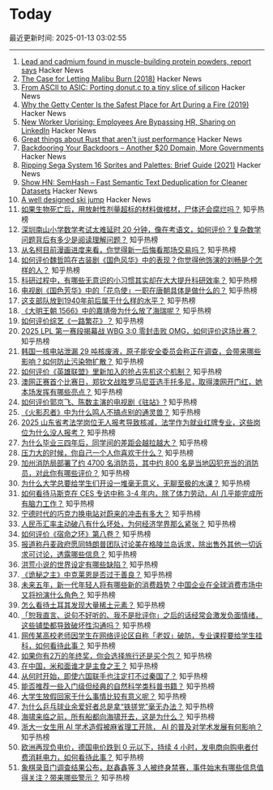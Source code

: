 # Today

最近更新时间: 2025-01-13 03:02:55

--- 
1. [Lead and cadmium found in muscle-building protein powders, report says](https://www.wqow.com/health-watch/lead-and-cadmium-found-in-muscle-building-protein-powders-report-says/article_882063dc-8b86-5437-ac52-49530da83de0.html) Hacker News
2. [The Case for Letting Malibu Burn (2018)](https://longreads.com/2018/12/04/the-case-for-letting-malibu-burn/) Hacker News
3. [From ASCII to ASIC: Porting donut.c to a tiny slice of silicon](https://www.a1k0n.net/2025/01/10/tiny-tapeout-donut.html) Hacker News
4. [Why the Getty Center Is the Safest Place for Art During a Fire (2019)](https://www.getty.edu/news/why-the-getty-center-is-the-safest-place-for-art-during-a-fire/) Hacker News
5. [New Worker Uprising: Employees Are Bypassing HR, Sharing on LinkedIn](https://www.businessinsider.com/new-worker-uprising-hr-out-toxicity-bullying-linkedin-in-2025-1) Hacker News
6. [Great things about Rust that aren't just performance](https://ntietz.com/blog/great-things-about-rust-beyond-perf/) Hacker News
7. [Backdooring Your Backdoors – Another $20 Domain, More Governments](https://labs.watchtowr.com/more-governments-backdoors-in-your-backdoors/) Hacker News
8. [Ripping Sega System 16 Sprites and Palettes: Brief Guide (2021)](http://reassembler.blogspot.com/) Hacker News
9. [Show HN: SemHash – Fast Semantic Text Deduplication for Cleaner Datasets](https://github.com/MinishLab/semhash) Hacker News
10. [A well designed ski jump](https://www.dezeen.com/2025/01/08/bergisel-ski-jump-zaha-hadid-21st-century-architecture/) Hacker News
11. [如果生物死亡后，用放射性剂量超标的材料做棺材，尸体还会腐烂吗？](https://www.zhihu.com/question/9190321822) 知乎热榜
12. [深圳南山小学数学考试太难延时 20 分钟，像在考语文，如何评价？复杂数学问题背后有多少是阅读理解问题？](https://www.zhihu.com/question/9210260996) 知乎热榜
13. [从名柯目前漫画进度来看，你觉得新一后悔看那场交易吗？](https://www.zhihu.com/question/8038048753) 知乎热榜
14. [如何评价魏哲鸣在古装剧《国色风华》中的表现？你觉得他饰演的刘畅是个怎样的人？](https://www.zhihu.com/question/9148885852) 知乎热榜
15. [科研过程中，有哪些无意识的小习惯其实却在大大提升科研效率？](https://www.zhihu.com/question/7718792090) 知乎热榜
16. [电视剧《国色芳华》中的「花鸟使」一职在唐朝具体是做什么的？](https://www.zhihu.com/question/9037703838) 知乎热榜
17. [这支部队放到1940年前后属于什么样的水平？](https://www.zhihu.com/question/9253047656) 知乎热榜
18. [《大明王朝 1566》中的嘉靖帝为什么放了海瑞呢？](https://www.zhihu.com/question/3813606611) 知乎热榜
19. [如何评价综艺《一路繁花》？](https://www.zhihu.com/question/9263012420) 知乎热榜
20. [2025 LPL 第一赛段揭幕战 WBG 3:0 零封击败 OMG，如何评价这场比赛？](https://www.zhihu.com/question/9412229551) 知乎热榜
21. [韩国一核电站泄漏 29 吨核废液，原子能安全委员会称正在调查，会带来哪些影响？如何防止污染物扩散？](https://www.zhihu.com/question/9418897573) 知乎热榜
22. [如何评价《英雄联盟》里新加入的抢占先机这个机制？](https://www.zhihu.com/question/9235533298) 知乎热榜
23. [澳网正赛首个比赛日，郑钦文战胜罗马尼亚选手托多尼，取得澳网开门红，她本场发挥有哪些亮点？](https://www.zhihu.com/question/9230456690) 知乎热榜
24. [如何评价郭京飞、陈数主演的电视剧《驻站》?](https://www.zhihu.com/question/8804855399) 知乎热榜
25. [《火影忍者》中为什么鸣人不搞点别的通灵兽？](https://www.zhihu.com/question/543212760) 知乎热榜
26. [2025 山东省考法学岗位无人报考导致核减，法学作为就业红牌专业，这些岗位为什么没人报考？](https://www.zhihu.com/question/9123800811) 知乎热榜
27. [为什么毕业三四年后，同学间的差距会越拉越大？](https://www.zhihu.com/question/33971854) 知乎热榜
28. [压力大的时候，你自己一个人你喜欢干什么？](https://www.zhihu.com/question/5589840425) 知乎热榜
29. [加州消防局部署了约 4700 名消防员，其中约 800 名是当地囚犯充当的消防员，对此你有哪些评价？](https://www.zhihu.com/question/9309852715) 知乎热榜
30. [为什么大学总要给学生们开设一堆毫无意义，无聊至极的水课？](https://www.zhihu.com/question/447743095) 知乎热榜
31. [如何看待马斯克在 CES 专访中称 3-4 年内，除了体力劳动，AI 几乎能完成所有脑力工作？](https://www.zhihu.com/question/9259923909) 知乎热榜
32. [宁德时代的巧克力换电站对蔚来的冲击有多大？](https://www.zhihu.com/question/8672152563) 知乎热榜
33. [人民币汇率主动破八有什么坏处，为何经济学界那么紧张？](https://www.zhihu.com/question/9079078794) 知乎热榜
34. [如何评价《宿命之环》第八卷？](https://www.zhihu.com/question/6352055187) 知乎热榜
35. [报道称丹麦政府愿同特朗普团队讨论美在格陵兰岛诉求，除出售外其他一切诉求可讨论，透露哪些信息？](https://www.zhihu.com/question/9351242142) 知乎热榜
36. [洪荒小说的世界设定有哪些缺陷？](https://www.zhihu.com/question/281271450) 知乎热榜
37. [《诡秘之主》中克莱恩是否过于善良？](https://www.zhihu.com/question/534990450) 知乎热榜
38. [未来五年，新一代年轻人将有哪些新的消费趋势？中国企业在全球消费市场中又将扮演什么角色？](https://www.zhihu.com/question/9031295594) 知乎热榜
39. [怎么看待土耳其发现大量稀土元素？](https://www.zhihu.com/question/541587720) 知乎热榜
40. [「恕我直言、说句不好听的、我不是批评你」之后的话经常会激发负面情绪，这些铺垫都导致破坏性沟通吗？](https://www.zhihu.com/question/2544832032) 知乎热榜
41. [网传某高校老师因学生在网络评论区自称「老奴」破防，专业课程要给学生挂科，如何看待此事？](https://www.zhihu.com/question/9308674463) 知乎热榜
42. [如果你有2万的年终奖，你会选择旅行还是买个包？](https://www.zhihu.com/question/5372869990) 知乎热榜
43. [在中国，米和面谁才是主食之王？](https://www.zhihu.com/question/446830972) 知乎热榜
44. [从何时开始，即使六国联手也注定打不过秦国了？](https://www.zhihu.com/question/7204712943) 知乎热榜
45. [能否推荐一些入门级但经典的自然科学类科普书籍？](https://www.zhihu.com/question/8371665271) 知乎热榜
46. [大学生放假回家干什么事情比较有意义呢？](https://www.zhihu.com/question/9133183245) 知乎热榜
47. [为什么乒乓球业余爱好者总是拿“铁搓党”毫无办法？](https://www.zhihu.com/question/7274005571) 知乎热榜
48. [海啸来临之前，所有船都向海啸开去，这是为什么？](https://www.zhihu.com/question/31141319) 知乎热榜
49. [浙大一女生用 AI 学术造假被麻省理工开除， AI 的普及对学术发展有何影响？](https://www.zhihu.com/question/9138925684) 知乎热榜
50. [欧洲再现负电价，德国电价跌到 0 元以下，持续 4 小时，发电商向购电者付费消耗电力，如何看待此事？](https://www.zhihu.com/question/8635755244) 知乎热榜
51. [象棋录音门调查结果公布，赵鑫鑫等 3 人被终身禁赛，事件始末有哪些信息值得关注？带来哪些警示？](https://www.zhihu.com/question/9382580260) 知乎热榜
